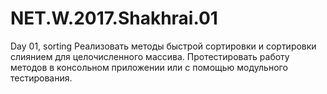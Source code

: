 # NET.W.2017.Shakhrai.01
Day 01, sorting 
Реализовать методы быстрой сортировки и сортировки слиянием для целочисленного массива. Протестировать работу методов в консольном приложении или с помощью модульного тестирования.
